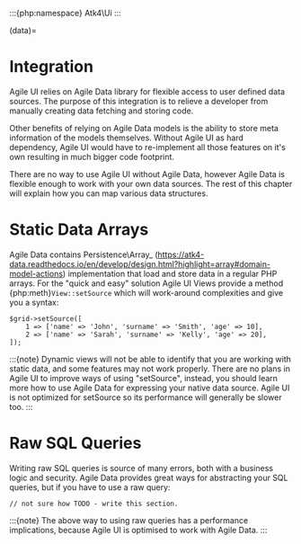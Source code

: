 :::{php:namespace} Atk4\Ui
:::

(data)=

# Integration

Agile UI relies on Agile Data library for flexible access to user defined data sources. The purpose of this integration
is to relieve a developer from manually creating data fetching and storing code.

Other benefits of relying on Agile Data models is the ability to store meta information of the models themselves. Without
Agile UI as hard dependency, Agile UI would have to re-implement all those features on it's own resulting in much
bigger code footprint.

There are no way to use Agile UI without Agile Data, however Agile Data is flexible enough to work with your own
data sources. The rest of this chapter will explain how you can map various data structures.

# Static Data Arrays

Agile Data contains Persistence\Array_ (https://atk4-data.readthedocs.io/en/develop/design.html?highlight=array#domain-model-actions)
implementation that load and store data in a regular PHP arrays. For the "quick and easy" solution Agile UI Views provide a
method {php:meth}`View::setSource` which will work-around complexities and give you a syntax:

```
$grid->setSource([
    1 => ['name' => 'John', 'surname' => 'Smith', 'age' => 10],
    2 => ['name' => 'Sarah', 'surname' => 'Kelly', 'age' => 20],
]);
```

:::{note}
Dynamic views will not be able to identify that you are working with static data, and some features may not work properly.
There are no plans in Agile UI to improve ways of using "setSource", instead, you should learn more how to use Agile Data
for expressing your native data source. Agile UI is not optimized for setSource so its performance will generally be
slower too.
:::

# Raw SQL Queries

Writing raw SQL queries is source of many errors, both with a business logic and security. Agile Data provides great ways
for abstracting your SQL queries, but if you have to use a raw query:

```
// not sure how TODO - write this section.
```

:::{note}
The above way to using raw queries has a performance implications, because Agile UI is optimised to work with Agile
Data.
:::
